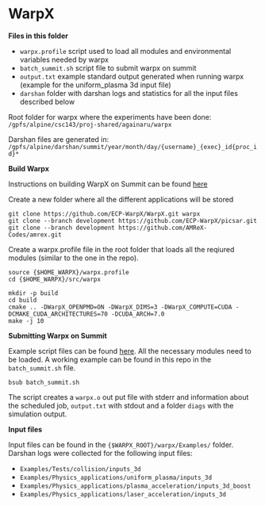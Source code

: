 # WarpX

**Files in this folder**

* `warpx.profile` script used to load all modules and environmental variables needed by warpx
* `batch_summit.sh` script file to submit warpx on summit
* `output.txt` example standard output generated when running warpx (example for the uniform_plasma 3d input file)
* `darshan` folder with darshan logs and statistics for all the input files described below

Root folder for warpx where the experiments have been done:
`/gpfs/alpine/csc143/proj-shared/againaru/warpx`

Darshan files are generated in:
`/gpfs/alpine/darshan/summit/year/month/day/{username}_{exec}_id{proc_id}*`

**Build Warpx**

Instructions on building WarpX on Summit can be found [here](https://warpx.readthedocs.io/en/latest/building/summit.html)

Create a new folder where all the different applications will be stored

```
git clone https://github.com/ECP-WarpX/WarpX.git warpx
git clone --branch development https://github.com/ECP-WarpX/picsar.git
git clone --branch development https://github.com/AMReX-Codes/amrex.git
```

Create a warpx.profile file in the root folder that loads all the reqiured modules (similar to the one in the repo).

```
source {$HOME_WARPX}/warpx.profile
cd {$HOME_WARPX}/src/warpx

mkdir -p build
cd build
cmake .. -DWarpX_OPENPMD=ON -DWarpX_DIMS=3 -DWarpX_COMPUTE=CUDA -DCMAKE_CUDA_ARCHITECTURES=70 -DCUDA_ARCH=7.0
make -j 10
``` 

**Submitting Warpx on Summit**

Example script files can be found [here](https://warpx.readthedocs.io/en/latest/running_cpp/platforms.html#running-cpp-summit).
All the necessary modules need to be loaded. A working example can be found in this repo in the `batch_summit.sh` file.

```
bsub batch_summit.sh
```

The script creates a `warpx.o` out put file with stderr and information about the scheduled job, `output.txt` with stdout and a folder `diags` with the simulation output.

**Input files**

Input files can be found in the `{$WARPX_ROOT}/warpx/Examples/` folder. Darshan logs were collected for the following input files:
* `Examples/Tests/collision/inputs_3d`
* `Examples/Physics_applications/uniform_plasma/inputs_3d`
* `Examples/Physics_applications/plasma_acceleration/inputs_3d_boost`
* `Examples/Physics_applications/laser_acceleration/inputs_3d`
